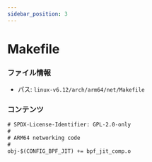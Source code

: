 ```yaml
---
sidebar_position: 3
---
```

# Makefile

### ファイル情報

- パス: `linux-v6.12/arch/arm64/net/Makefile`

### コンテンツ

```txt
# SPDX-License-Identifier: GPL-2.0-only
#
# ARM64 networking code
#
obj-$(CONFIG_BPF_JIT) += bpf_jit_comp.o

```
